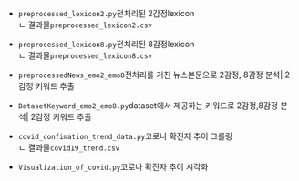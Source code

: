 - `preprocessed_lexicon2.py`전처리된 2감정lexicon  
 ㄴ 결과물`preprocessed_lexicon2.csv`  
- `preprocessed_lexicon8.py`전처리된 8감정lexicon  
 ㄴ 결과물`preprocessed_lexicon8.csv` 
   
- `preprocessedNews_emo2_emo8`전처리를 거친 뉴스본문으로 2감정, 8감정 분석| 2감정 키워드 추출
- `DatasetKeyword_emo2_emo8.py`dataset에서 제공하는 키워드로 2감정,8감정 분석| 2감정 키워드 추출
- `covid_confimation_trend_data.py`코로나 확진자 추이 크롤링  
 ㄴ 결과물`covid19_trend.csv`  
 - `Visualization_of_covid.py`코로나 확진자 추이 시각화  
